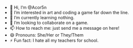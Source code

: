 - 👋 Hi, I’m @Acor5n
- 👀 I’m interested in art and coding a game far down the line.
- 🌱 I’m currently learning nothing.
- 💞️ I’m looking to collaborate on a game.
- 📫 How to reach me: just send me a message on here!
- 😄 Pronouns: She/Her or They/Them
- ⚡ Fun fact: I hate all my teachers for school.

<!---
Acor5n/Acor5n is a ✨ special ✨ repository because its `README.md` (this file) appears on your GitHub profile.
You can click the Preview link to take a look at your changes.
--->

